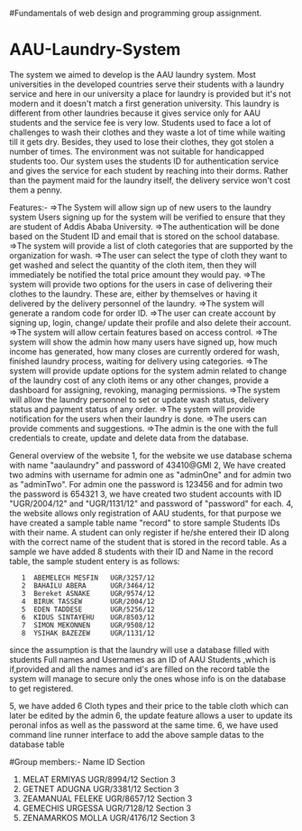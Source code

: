 #Fundamentals of web design and programming group assignment.
# AAU-Laundry-System

The system we aimed to develop is the  AAU laundry system. Most universities in the developed countries serve their students with  a laundry service and here in our university a place for laundry is provided but it's not modern and it doesn't match a first generation university.
This laundry is different from other laundries because it gives service only for AAU students and the service fee is very low. Students used to face a lot of challenges to wash their clothes and they waste a lot of time while waiting till it gets dry. Besides, they used to lose their clothes, they got stolen a number of times. The environment was not suitable for handicapped students too. Our system uses the students ID for authentication service and gives the service for each student by reaching into their dorms. Rather than the payment maid for the laundry itself, the delivery service won't cost them a penny. 

Features:-
 =>The System will allow sign up of new users to the laundry system 
Users signing up for the system will be verified to ensure that they are student of Addis Ababa University.
 =>The authentication will be done based on the Student ID and email that is stored on the school database.
 =>The system will provide a list of cloth categories that are supported by the organization for wash.
 =>The user can select the type of cloth they want to get washed and select the quantity of the cloth item, then they will immediately be notified the total price amount they would pay.
 =>The system will provide two options for the users in case of delivering their clothes to the laundry. These are, either by themselves or having it delivered by the delivery personnel of the laundry.
 =>The system will generate a random code for order ID.
 =>The user can  create account by signing up, login, change/ update their profile and also delete their account.
 =>The system will allow certain features based on access control.
 =>The system will show the admin how many users have signed up, how much income has generated,  how many closes are currently ordered for wash, finished laundry process, waiting for delivery using categories.
 =>The system will provide update options for the system admin related to change of the laundry cost of any cloth items or any other changes, provide a dashboard for assigning, revoking, managing permissions.
 =>The system will allow the laundry personnel to set or update wash status, delivery status and payment status of any order.
 =>The system will provide notification for the users when their laundry is done.
 =>The users can provide comments and suggestions.
 =>The admin is the one with the full credentials to create, update and delete data from the database. 
 
 General overview of the website 
  1, for the website we use database schema with name "aaulaundry" and password of 43410@GMl
  2, We have created two admins with username for admin one as "adminOne" and for admin two as "adminTwo".
     For admin one the password is 123456 and for admin two the password is 654321
  3, we have created two student accounts with ID "UGR/2004/12" and "UGR/1131/12" and password of "password" for each.
  4, the website allows only registration of AAU students, for that purpose we have created a sample table name "record"
     to store sample Students IDs with their name. A student can only register if he/she entered their ID along with 
     the correct name of the student that is stored in the record table.
     As a sample we have added 8 students with their ID and Name in the record table, the sample student  entery is as follows:
    
       1  ABEMELECH MESFIN   UGR/3257/12      
       2  BAHAILU ABERA      UGR/3464/12  
       3  Bereket ASNAKE     UGR/9574/12  
       4  BIRUK TASSEW       UGR/2004/12  
       5  EDEN TADDESE       UGR/5256/12   
       6  KIDUS SINTAYEHU    UGR/8503/12     
       7  SIMON MEKONNEN     UGR/9508/12  
       8  YSIHAK BAZEZEW     UGR/1131/12  


  since the assumption is that the laundry will use a database filled with students Full names and Usernames as an ID of AAU Students ,which
  is if,provided and all the names and id's are filled on the record table the system will manage to secure only the ones whose 
  info is on the database to get registered.

  5, we have added 6 Cloth types and their price to the table cloth which can later be edited by the admin
  6, the update feature allows a user to update its peronal infos as well as the password at the same time. 
  6, we have used command line runner interface to add the above sample datas to the database table
 
 
#Group members:-
Name                            ID                            Section
1. MELAT ERMIYAS            UGR/8994/12                      Section 3
2. GETNET   ADUGNA          UGR/3381/12                      Section 3
3. ZEAMANUAL FELEKE         UGR/8657/12                      Section 3
4. GEMECHIS URGESSA         UGR/7128/12                      Section 3
5. ZENAMARKOS MOLLA         UGR/4176/12                      Section 3


